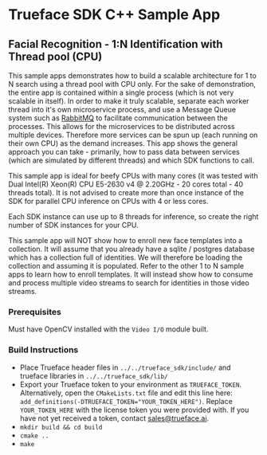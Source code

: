 # Trueface SDK C++ Sample App
## Facial Recognition - 1:N Identification with Thread pool (CPU)
This sample apps demonstrates how to build a scalable architecture for 1 to N search using a thread pool with CPU only.
For the sake of demonstration, the entire app is contained within a single process (which is not very scalable in itself).
In order to make it truly scalable, separate each worker thread into it's own microservice process, and use a Message Queue system
such as [RabbitMQ](https://github.com/CopernicaMarketingSoftware/AMQP-CPP) to facilitate communication between the processes. This allows for the microservices to be distributed across multiple devices.
Therefore more services can be spun up (each running on their own CPU) as the demand increases.
This app shows the general approach you can take - primarily, how to pass data between services (which are simulated by different threads) 
and which SDK functions to call. 

This sample app is ideal for beefy CPUs with many cores (it was tested with Dual Intel(R) Xeon(R) CPU E5-2630 v4 @ 2.20GHz - 20 cores total - 40 threads total).
It is not advised to create more than once instance of the SDK for parallel CPU inference on CPUs with 4 or less cores.

Each SDK instance can use up to 8 threads for inference, so create the right number of SDK instances for your CPU.

This sample app will NOT show how to enroll new face templates into a collection. It will assume that you already have a sqlite / postgres 
database which has a collection full of identities. We will therefore be loading the collection and assuming it is populated.
Refer to the other 1 to N sample apps to learn how to enroll templates.
It will instead show how to consume and process multiple video streams to search for identities in those video streams.

### Prerequisites
Must have OpenCV installed with the `Video I/O` module built. 

### Build Instructions
* Place Trueface header files in `../../trueface_sdk/include/` and trueface libraries in `../../trueface_sdk/lib/`
* Export your Trueface token to your environment as `TRUEFACE_TOKEN`.
  Alternatively, open the `CMakeLists.txt` file and edit this line here: `add_definitions(-DTRUEFACE_TOKEN="YOUR_TOKEN_HERE")`.
  Replace `YOUR_TOKEN_HERE` with the license token you were provided with. If you have not yet received a token, contact sales@trueface.ai.
* `mkdir build && cd build`
* `cmake ..`
* `make`

